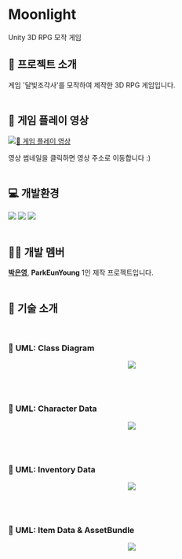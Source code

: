 # __Moonlight__
Unity 3D RPG 모작 게임

## 📁 __프로젝트 소개__



게임 '달빛조각사'를 모작하여 제작한 3D RPG 게임입니다.<br><br>

## __🎥 게임 플레이 영상__

[![🎥 게임 플레이 영상](https://img.youtube.com/vi/QTr3YOP5SQI/0.jpg)](https://www.youtube.com/watch?v=QTr3YOP5SQI)

영상 썸네일을 클릭하면 영상 주소로 이동합니다 :)<br><br>

## 💻 __개발환경__
<img src="https://img.shields.io/badge/Unity-black?style=flat-square&logo=Unity&logoColor=white"/> <img src="https://img.shields.io/badge/CSharp-239120?style=flat-square&logo=CSharp&logoColor=white"/> <img src="https://img.shields.io/badge/VisualStudio-5C2D91?style=flat-square&logo=VisualStudio&logoColor=white"/><br><Br>

## 👩🏻 __개발 멤버__
[__박은영__](https://github.com/EunYoungP), __ParkEunYoung__
1인 제작 프로젝트입니다.<br><br>

## 📑 __기술 소개__
<br>

### 📌 __UML: Class Diagram__
<p align="center">
  <img src="https://user-images.githubusercontent.com/80774412/197521598-93e66da9-100d-4b40-903f-eb81804a6390.png">
</p><br><Br>

### 📌 __UML: Character Data__
<p align="center">
  <img src="https://user-images.githubusercontent.com/80774412/197519729-b4566216-a22c-44f1-973d-445a6d793d11.png">
</p><br><Br>

### 📌 __UML: Inventory Data__
<p align="center">
  <img src="https://user-images.githubusercontent.com/80774412/197520256-5408cd2e-8db2-467c-af2b-ca1fa9d589ba.png">
</p><br><Br>

### 📌 __UML: Item Data & AssetBundle__
<p align="center">
  <img src="https://user-images.githubusercontent.com/80774412/197520517-71eb3ba3-3527-417e-b11a-83e304dced89.png">
</p><br><Br>